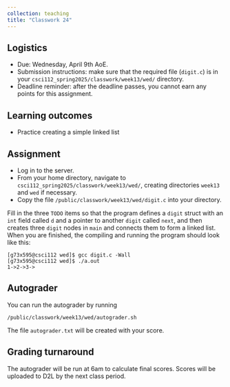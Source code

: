 ```yaml
---
collection: teaching
title: "Classwork 24"
---
```


## Logistics
* Due: Wednesday, April 9th AoE.
* Submission instructions: make sure that the required file (`digit.c`) is in your
	`csci112_spring2025/classwork/week13/wed/` directory.
* Deadline reminder: after the deadline passes, you cannot earn any points for
	this assignment.

## Learning outcomes
* Practice creating a simple linked list

## Assignment

* Log in to the server.
* From your home directory, navigate to `csci112_spring2025/classwork/week13/wed/`, creating directories `week13`
and `wed` if necessary.
* Copy the file `/public/classwork/week13/wed/digit.c` into your directory.

Fill in the three `TODO` items so that the program defines a `digit` struct
with an `int` field called `d` and a pointer to another `digit` called `next`,
and then creates three `digit` nodes in `main` and connects them to form a
linked list. When you are finished, the compiling and running the program
should look like this:

```
[g73x595@csci112 wed]$ gcc digit.c -Wall
[g73x595@csci112 wed]$ ./a.out
1->2->3->
```

## Autograder

You can run the autograder by running

```
/public/classwork/week13/wed/autograder.sh
```

The file `autograder.txt` will be created with your score.

## Grading turnaround

The autograder will be run at 6am to calculate final scores. Scores will be
uploaded to D2L by the next class period.
